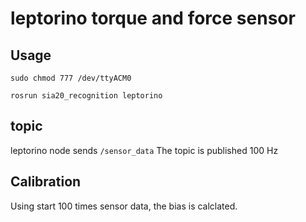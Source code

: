 # leptorino torque and force sensor

## Usage

```
sudo chmod 777 /dev/ttyACM0
```

```
rosrun sia20_recognition leptorino
```

## topic

leptorino node sends `/sensor_data`
The topic is published 100 Hz

## Calibration

Using start 100 times sensor data, the bias is calclated.

